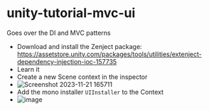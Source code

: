 # unity-tutorial-mvc-ui
Goes over the DI and MVC patterns

- Download and install the Zenject package: https://assetstore.unity.com/packages/tools/utilities/extenject-dependency-injection-ioc-157735
- Learn it
- Create a new Scene context in the inspector 
- ![Screenshot 2023-11-21 165711](https://github.com/wes-kay/unity-tutorial-mvc-ui/assets/40011470/88192916-8676-4897-911a-e4262cae0981)
- Add the mono installer `UIInstaller` to the Context
- ![image](https://github.com/wes-kay/unity-tutorial-mvc-ui/assets/40011470/6d627c83-28b3-4c95-b247-4dcd6f2a06e3)
